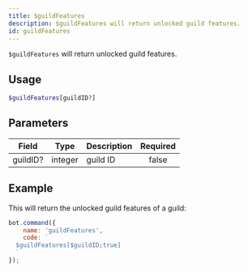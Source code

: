 ```yaml
---
title: $guildFeatures
description: $guildFeatures will return unlocked guild features.
id: guildFeatures
---
```


`$guildFeatures` will return unlocked guild features.

## Usage

```php
$guildFeatures[guildID?]
```

## Parameters

| Field    | Type    | Description | Required |
|----------|---------|-------------|:--------:|
| guildID? | integer | guild ID    |  false   |

## Example

This will return the unlocked guild features of a guild:

```javascript
bot.command({
    name: 'guildFeatures',
    code: `
  $guildFeatures[$guildID;true]
  `
});
```
